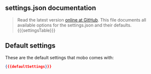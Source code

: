 ## settings.json documentation
 > Read the latest version [online at GitHub](https://github.com/Fannon/mobo/blob/master/examples/init/settings.md).
This file documents all available options for the settings.json and their defaults.
{{{settingsTable}}}

## Default settings
These are the default settings that mobo comes with:
```json
{{{defaultSettings}}}
```